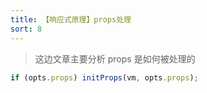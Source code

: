 ```yaml
---
title: 【响应式原理】props处理
sort: 8
---
```


> 这边文章主要分析 props 是如何被处理的

```javascript
if (opts.props) initProps(vm, opts.props);
```
